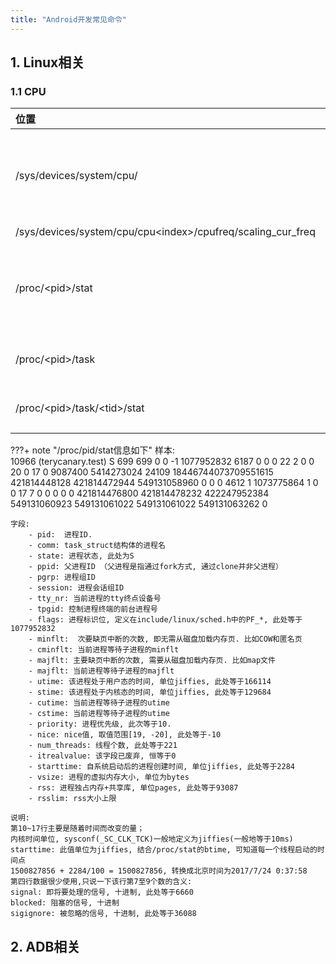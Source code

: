```yaml
---
title: "Android开发常见命令"
---
```


## 1. Linux相关

### 1.1 CPU

|  位置  | 说明 |
| :- | :-- |
| /sys/devices/system/cpu/ | CPU相关信息目录，可正则匹配"CPU[0-9]+"得知设备有几个核 |
| /sys/devices/system/cpu/cpu<index\>/cpufreq/scaling_cur_freq | CPU频率 |
| /proc/<pid\>/stat | 进程相关信息，包括PID、进程名、状态、CPU时间片等 |
| /proc/<pid\>/task | 目录里面是所有线程的相关信息 |
| /proc/<pid\>/task/<tid\>/stat | 线程相关信息，同进程信息 |

???+ note "/proc/pid/stat信息如下" 
    样本:  
    10966 (terycanary.test) S 699 699 0 0 -1 1077952832 6187 0 0 0 22 2 0 0 20 0 17 0 9087400 5414273024
        24109 18446744073709551615 421814448128 421814472944 549131058960 0 0 0 4612 1 1073775864
        1 0 0 17 7 0 0 0 0 0 421814476800 421814478232 422247952384 549131060923 549131061022 549131061022
        549131063262 0
    
    字段:  
        - pid:  进程ID.  
        - comm: task_struct结构体的进程名  
        - state: 进程状态, 此处为S  
        - ppid: 父进程ID （父进程是指通过fork方式, 通过clone并非父进程）  
        - pgrp: 进程组ID  
        - session: 进程会话组ID  
        - tty_nr: 当前进程的tty终点设备号  
        - tpgid: 控制进程终端的前台进程号  
        - flags: 进程标识位, 定义在include/linux/sched.h中的PF_*, 此处等于1077952832  
        - minflt:  次要缺页中断的次数, 即无需从磁盘加载内存页. 比如COW和匿名页  
        - cminflt: 当前进程等待子进程的minflt  
        - majflt: 主要缺页中断的次数, 需要从磁盘加载内存页. 比如map文件  
        - majflt: 当前进程等待子进程的majflt  
        - utime: 该进程处于用户态的时间, 单位jiffies, 此处等于166114  
        - stime: 该进程处于内核态的时间, 单位jiffies, 此处等于129684  
        - cutime: 当前进程等待子进程的utime  
        - cstime: 当前进程等待子进程的utime  
        - priority: 进程优先级, 此次等于10.  
        - nice: nice值, 取值范围[19, -20], 此处等于-10  
        - num_threads: 线程个数, 此处等于221  
        - itrealvalue: 该字段已废弃, 恒等于0  
        - starttime: 自系统启动后的进程创建时间, 单位jiffies, 此处等于2284  
        - vsize: 进程的虚拟内存大小, 单位为bytes  
        - rss: 进程独占内存+共享库, 单位pages, 此处等于93087  
        - rsslim: rss大小上限  
    
    说明:  
    第10~17行主要是随着时间而改变的量；  
    内核时间单位, sysconf(_SC_CLK_TCK)一般地定义为jiffies(一般地等于10ms)  
    starttime: 此值单位为jiffies, 结合/proc/stat的btime, 可知道每一个线程启动的时间点  
    1500827856 + 2284/100 = 1500827856, 转换成北京时间为2017/7/24 0:37:58  
    第四行数据很少使用,只说一下该行第7至9个数的含义:  
    signal: 即将要处理的信号, 十进制, 此处等于6660   
    blocked: 阻塞的信号, 十进制  
    sigignore: 被忽略的信号, 十进制, 此处等于36088
        

## 2. ADB相关